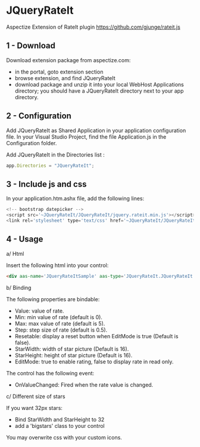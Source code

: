 # JQueryRateIt
Aspectize Extension of RateIt plugin https://github.com/gjunge/rateit.js

## 1 - Download 

Download extension package from aspectize.com:
- in the portal, goto extension section
- browse extension, and find JQueryRateIt
- download package and unzip it into your local WebHost Applications directory; you should have a JQueryRateIt directory next to your app directory.

## 2 - Configuration

Add JQueryRateIt as Shared Application in your application configuration file.
In your Visual Studio Project, find the file Application.js in the Configuration folder.

Add JQueryRateIt in the Directories list :
```javascript
app.Directories = "JQueryRateIt";
```

## 3 - Include js and css

In your application.htm.ashx file, add the following lines:
```javascript
<!-- bootstrap datepicker -->
<script src='~JQueryRateIt/JQueryRateIt/jquery.rateit.min.js'></script>
<link rel='stylesheet' type='text/css' href='~JQueryRateIt/JQueryRateIt/rateit.css' />
```

## 4 - Usage

a/ Html

Insert the following html into your control:
```html
<div aas-name='JQueryRateItSample' aas-type='JQueryRateIt.JQueryRateIt'></div>
```
    
b/ Binding

The following properties are bindable:
- Value: value of rate.
- Min: min value of rate (default is 0).
- Max: max value of rate (default is 5).
- Step: step size of rate (default is 0.5).
- Resetable: display a reset button when EditMode is true (Default is false).
- StarWidth: width of star picture (Default is 16).
- StarHeight: height of star picture (Default is 16).
- EditMode: true to enable rating, false to display rate in read only.

The control has the following event:
- OnValueChanged: Fired when the rate value is changed.

c/ Different size of stars

If you want 32px stars:
- Bind StarWidth and StarHeight to 32
- add a 'bigstars' class to your control

You may overwrite css with your custom icons.
